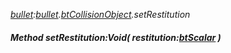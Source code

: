 _[bullet](../../modules/bullet/bullet-module.md):[bullet](../../modules/bullet/bullet-module.md).[btCollisionObject](../../modules/bullet/bullet-btcollisionobject.md).setRestitution_
##### Method setRestitution:Void( restitution:[btScalar](../../modules/bullet/bullet-btscalar.md) )
